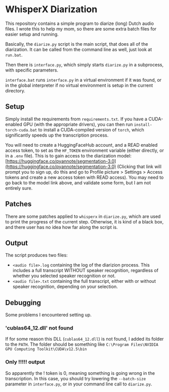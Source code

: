# WhisperX Diarization

This repository contains a simple program to diarize (long)
Dutch audio files. I wrote this to help my mom, so there
are some extra batch files for easier setup and running.

Basically, the `diarize.py` script is the main script,
that does all of the diarization. It can be called
from the command line as well, just look at `run.bat`.

Then there is `interface.py`, which simply starts 
`diarize.py` in a subprocess, with specific parameters.

`interface.bat` runs `interface.py` in a virtual environment
if it was found, or in the global interpreter if no virtual 
environment is setup in the current directory.

## Setup

Simply install the requirements from `requirements.txt`.
If you have a CUDA-enabled GPU (with the appropriate drivers),
you can then run `install-torch-cuda.bat` to install a CUDA-compiled
version of `torch`, which significantly
speeds up the transcription process.

You will need to create a HuggingFaceHub account, and a READ enabled
access token, to set as the `HF_TOKEN` environment variable (either
directly, or in a `.env` file). This is to gain access to the
diarization model:
[https://huggingface.co/pyannote/segmentation-3.0](https://huggingface.co/pyannote/segmentation-3.0)
(Clicking that link will prompt you to sign up, do this and go to Profile picture > Settings > Access tokens
and create a new access token with READ access). You may need to go back to the model link above,
and validate some form, but I am not entirely sure.

## Patches

There are some patches applied to `whisperx` in `diarize.py`,
which are used to print the progress of the current step.
Otherwise, it is kind of a black box, and there user has
no idea how far along the script is.

## Output

The script produces two files:
- `<audio file>.log` containing the log of the diarizion process.
  This includes a full transcript WITHOUT speaker recognition, regardless
  of whether you selected speaker recognition or not.
- `<audio file>.txt` containing the full transcript, either with or 
  without speaker recognition, depending on your selection.

## Debugging

Some problems I encountered setting up.

### 'cublas64_12.dll' not found

If for some reason this DLL (`cublas64_12.dll`) is not found, I added its folder to the `PATH`.
The folder should be something like 
`C:\Program Files\NVIDIA GPU Computing Toolkit\CUDA\v12.5\bin`

### Only !!!!! output

So apparently the ! token is 0, meaning something is going wrong in the transcription.
In this case, you should try lowering the `--batch-size` parameter in `interface.py`,
or in your command line call to `diarize.py`.
